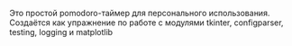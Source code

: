 Это простой pomodoro-таймер для персонального использования. Создаётся как
упражнение по работе с модулями tkinter, configparser, testing, logging и
matplotlib

